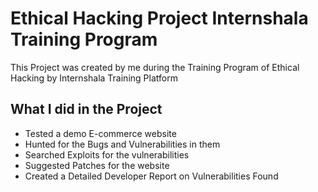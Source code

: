 # Ethical Hacking Project Internshala Training Program
This Project was created by me during the Training Program of Ethical Hacking by Internshala Training Platform

## What I did in the Project
 - Tested a demo E-commerce website
 - Hunted for the Bugs and Vulnerabilities in them
 - Searched Exploits for the vulnerabilities
 - Suggested Patches for the website
 - Created a Detailed Developer Report on Vulnerabilities Found
